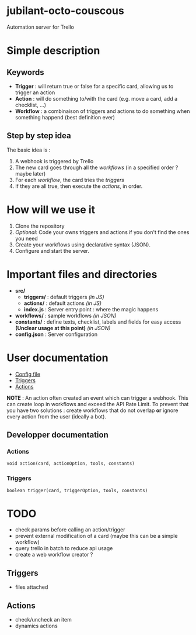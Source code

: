 # jubilant-octo-couscous
Automation server for Trello

# Simple description

## Keywords
- **Trigger** : will return true or false for a specific card, allowing us to trigger an action
- **Action** : will do something to/with the card (e.g. move a card, add a checklist, ...)
- **Workflow** : a combinaison of triggers and actions to do something when something happend (best definition ever)

## Step by step idea
The basic idea is : 
1. A webhook is triggered by Trello
1. The new card goes through all the _workflows_ (in a specified order ? maybe later)
  1. For each _workflow_, the card tries the _triggers_
  1. If they are all true, then execute the _actions_, in order.

# How will we use it

1. Clone the repository
2. _Optional_: Code your owns triggers and actions if you don't find the ones you need
3. Create your workflows using declarative syntax (JSON).
4. Configure and start the server.

# Important files and directories
- **src/**
  - **triggers/** : default triggers _(in JS)_
  - **actions/** : default actions _(in JS)_
  - **index.js** : Server entry point : where the magic happens
- **workflows/** : sample workflows _(in JSON)_
- **constants/** : define texts, checklist, labels and fields for easy access **(Unclear usage at this point)** _(in JSON)_
- **config.json** : Server configuration

# User documentation

- [Config file](doc/CONFIG.md)
- [Triggers](doc/TRIGGERS.md)
- [Actions](doc/ACTIONS.md)

**NOTE** : An action often created an event which can trigger a webhook. This can create loop in workflows and exceed the API Rate Limit.
To prevent that you have two solutions : create workflows that do not overlap **or** ignore every action from the user (ideally a bot).

## Developper documentation

### Actions

`void action(card, actionOption, tools, constants)`

### Triggers

`boolean trigger(card, triggerOption, tools, constants)`

# TODO

- check params before calling an action/trigger
- prevent external modification of a card (maybe this can be a simple workflow)
- query trello in batch to reduce api usage
- create a web workflow creator ?

## Triggers

- files attached

## Actions

- check/uncheck an item
- dynamics actions